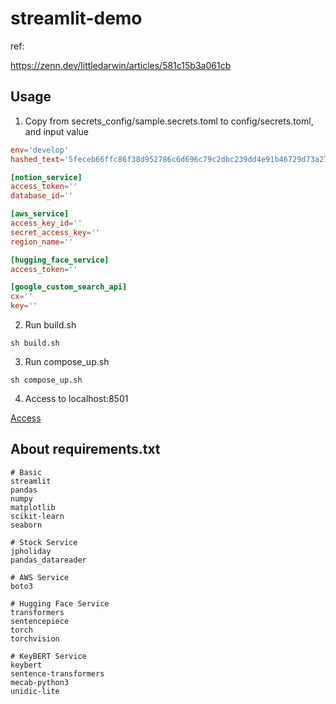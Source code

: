 # streamlit-demo

ref:

https://zenn.dev/littledarwin/articles/581c15b3a061cb

## Usage

1. Copy from secrets_config/sample.secrets.toml to config/secrets.toml, and input value

```toml
env='develop'
hashed_text='5feceb66ffc86f38d952786c6d696c79c2dbc239dd4e91b46729d73a27fb57e9'

[notion_service]
access_token=''
database_id=''

[aws_service]
access_key_id=''
secret_access_key=''
region_name=''

[hugging_face_service]
access_token=''

[google_custom_search_api]
cx=''
key=''
```

2. Run build.sh

```shell
sh build.sh
```

3. Run compose_up.sh

```shell
sh compose_up.sh
```

4. Access to localhost:8501

[Access](http://localhost:8501/)

## About requirements.txt

```shell
# Basic
streamlit
pandas
numpy
matplotlib
scikit-learn
seaborn

# Stock Service
jpholiday
pandas_datareader

# AWS Service
boto3

# Hugging Face Service
transformers
sentencepiece
torch
torchvision

# KeyBERT Service
keybert
sentence-transformers
mecab-python3
unidic-lite
```